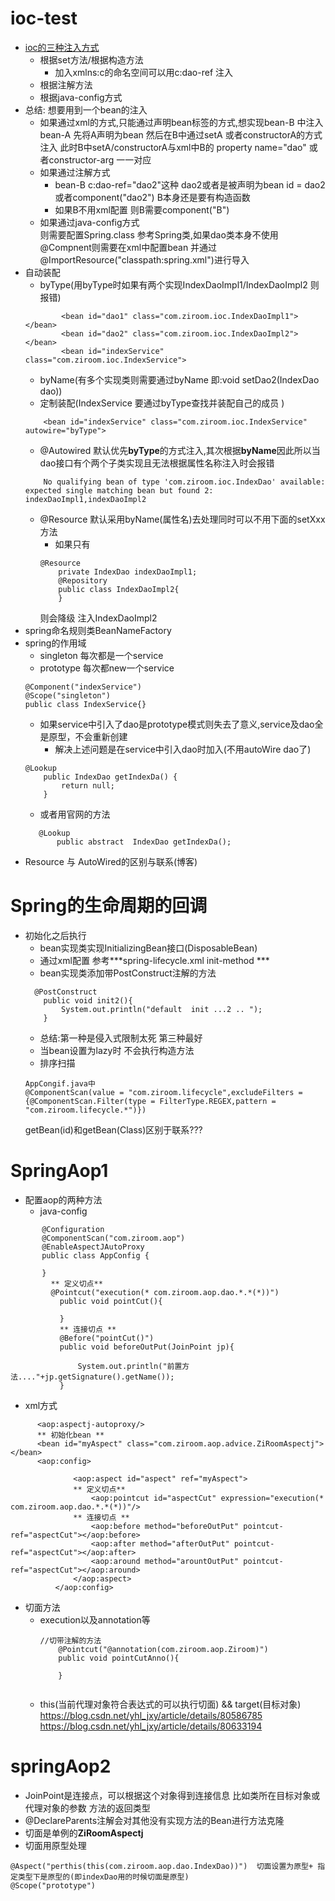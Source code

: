 # ioc-test
- [ioc的三种注入方式](https://shimo.im/docs/uKMbBVwL3dUusKHV/read)
  - 根据set方法/根据构造方法
    - 加入xmlns:c的命名空间可以用c:dao-ref 注入
  - 根据注解方法
  - 根据java-config方式
- 总结: 想要用到一个bean的注入
  - 如果通过xml的方式,只能通过声明bean标签的方式,想实现bean-B 中注入bean-A
 先将A声明为bean 然后在B中通过setA 或者constructorA的方式注入 此时B中setA/constructorA与xml中B的
 property name="dao" 或者constructor-arg 一一对应 
  - 如果通过注解方式 
    - bean-B c:dao-ref="dao2"这种 dao2或者是被声明为bean id = dao2 或者component("dao2")
    B本身还是要有构造函数
    - 如果B不用xml配置 则B需要component("B")
  - 如果通过java-config方式  
    则需要配置Spring.class 参考Spring类,如果dao类本身不使用@Compnent则需要在xml中配置bean
    并通过@ImportResource("classpath:spring.xml")进行导入
- 自动装配
   - byType(用byType时如果有两个实现IndexDaoImpl1/IndexDaoImpl2 则报错)
   ```     default-autowire="byType"
           <bean id="dao1" class="com.ziroom.ioc.IndexDaoImpl1"></bean>
           <bean id="dao2" class="com.ziroom.ioc.IndexDaoImpl2"></bean>
           <bean id="indexService" class="com.ziroom.ioc.IndexService">
   ```
   - byName(有多个实现类则需要通过byName 即:void setDao2(IndexDao dao)) 
   - 定制装配(IndexService 要通过byType查找并装配自己的成员 )
   ```
       <bean id="indexService" class="com.ziroom.ioc.IndexService" autowire="byType">
   ```
   - @Autowired 默认优先**byType**的方式注入,其次根据**byName**因此所以当dao接口有个两个子类实现且无法根据属性名称注入时会报错
   ```
       No qualifying bean of type 'com.ziroom.ioc.IndexDao' available: expected single matching bean but found 2: indexDaoImpl1,indexDaoImpl2
   ``` 
   - @Resource 默认采用byName(属性名)去处理同时可以不用下面的setXxx方法
     - 如果只有
     ```
     @Resource
         private IndexDao indexDaoImpl1;
         @Repository
         public class IndexDaoImpl2{
         }
     ```    
     则会降级 注入IndexDaoImpl2
- spring命名规则类BeanNameFactory   
- spring的作用域
   - singleton 每次都是一个service
   - prototype 每次都new一个service
   ```
   @Component("indexService")
   @Scope("singleton")
   public class IndexService{}
   ``` 
   - 如果service中引入了dao是prototype模式则失去了意义,service及dao全是原型，不会重新创建
     - 解决上述问题是在service中引入dao时加入(不用autoWire dao了)
   ```
   @Lookup
       public IndexDao getIndexDa() {
           return null;
       }  
   ```
     - 或者用官网的方法
   ```
      @Lookup
          public abstract  IndexDao getIndexDa();
   ```
- Resource 与 AutoWired的区别与联系(博客)

# Spring的生命周期的回调
- 初始化之后执行
  - bean实现类实现InitializingBean接口(DisposableBean)
  - 通过xml配置 参考***spring-lifecycle.xml init-method ***
  - bean实现类添加带PostConstruct注解的方法
   ```
     @PostConstruct
       public void init2(){
           System.out.println("default  init ...2 .. ");
       }
   ```
  - 总结:第一种是侵入式限制太死 第三种最好
  - 当bean设置为lazy时 不会执行构造方法
  - 排序扫描
  ```
  AppCongif.java中
  @ComponentScan(value = "com.ziroom.lifecycle",excludeFilters = {@ComponentScan.Filter(type = FilterType.REGEX,pattern = "com.ziroom.lifecycle.*")})

  ```
   getBean(id)和getBean(Class)区别于联系???
 
# SpringAop1
- 配置aop的两种方法
  - java-config
 ```
        @Configuration
        @ComponentScan("com.ziroom.aop")
        @EnableAspectJAutoProxy
        public class AppConfig {
        
        }
          ** 定义切点**
          @Pointcut("execution(* com.ziroom.aop.dao.*.*(*))")
            public void pointCut(){
        
            }
            ** 连接切点 **
            @Before("pointCut()")
            public void beforeOutPut(JoinPoint jp){
        
                System.out.println("前置方法...."+jp.getSignature().getName());
            }
   ``` 
 - xml方式
 ```
       <aop:aspectj-autoproxy/>
       ** 初始化bean **
       <bean id="myAspect" class="com.ziroom.aop.advice.ZiRoomAspectj"></bean>
       <aop:config>
               
               <aop:aspect id="aspect" ref="myAspect">
               ** 定义切点**
                   <aop:pointcut id="aspectCut" expression="execution(* com.ziroom.aop.dao.*.*(*))"/>
               ** 连接切点 **
                   <aop:before method="beforeOutPut" pointcut-ref="aspectCut"></aop:before>
                   <aop:after method="afterOutPut" pointcut-ref="aspectCut"></aop:after>
                   <aop:around method="arountOutPut" pointcut-ref="aspectCut"></aop:around>
               </aop:aspect>
           </aop:config>
 ```
- 切面方法
  - execution以及annotation等
    ```
    //切带注解的方法
        @Pointcut("@annotation(com.ziroom.aop.Ziroom)")
        public void pointCutAnno(){
    
        }
        
    ```
  - this(当前代理对象符合表达式的可以执行切面) && target(目标对象)
  https://blog.csdn.net/yhl_jxy/article/details/80586785
  https://blog.csdn.net/yhl_jxy/article/details/80633194

# springAop2
 - JoinPoint是连接点，可以根据这个对象得到连接信息 
     比如类所在目标对象或代理对象的参数 方法的返回类型
 - @DeclareParents注解会对其他没有实现方法的Bean进行方法克隆
 - 切面是单例的**ZiRoomAspectj**
 - 切面用原型处理
 ```
 @Aspect("perthis(this(com.ziroom.aop.dao.IndexDao))")  切面设置为原型+ 指定类型下是原型的(即indexDao用的时候切面是原型)
 @Scope("prototype")
 ```    
    
    